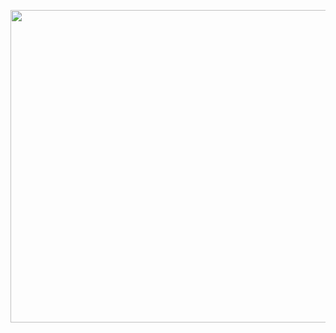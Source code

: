 <p align="center">
<img src="https://github.com/CindCodes/IBM-Data-Analyst-Capstone/blob/main/Graphics/presentation.jpg" width="1300" height="500" alt="Presentation-Banner" title="Presentation">
</p>
